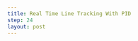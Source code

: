 ```yaml
---
title: Real Time Line Tracking With PID
step: 24
layout: post
---
```


<script src='https://gist.github.com/madhephaestus/2862335657899e588ebc.js'></script>


<script src='https://gist.github.com/madhephaestus/8a1eeed23c7f747cf68b.js'></script>